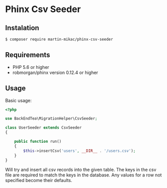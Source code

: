# Phinx Csv Seeder

## Instalation

```bash
$ composer require martin-mikac/phinx-csv-seeder
```

## Requirements

* PHP 5.6 or higher
* robmorgan/phinx version 0.12.4 or higher

## Usage

Basic usage: 
```php
<?php

use BackEndTea\MigrationHelper\CsvSeeder;

class UserSeeder extends CsvSeeder
{

    public function run()
    {
        $this->insertCsv('users', __DIR__ . '/users.csv');
    }
}
```
Will try and insert all csv records into the given table. The keys in the csv file are required
to match the keys in the database. Any values for a row not specified become their defaults.

